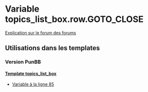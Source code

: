 # Variable topics_list_box.row.GOTO_CLOSE
[Explication sur le forum des forums](http://forum.forumactif.com/t294113-listing-des-variables#topics_list_box.row.GOTO_CLOSE)
## Utilisations dans les templates
### Version PunBB
#### [Template topics_list_box](punbb/topics_list_box.md)
* [Variable à la ligne 85](../punbb/topics_list_box.tpl#L85)